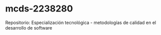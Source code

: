 # mcds-2238280
Repositorio:  Especialización tecnológica - metodologías de calidad en el desarrollo de software
